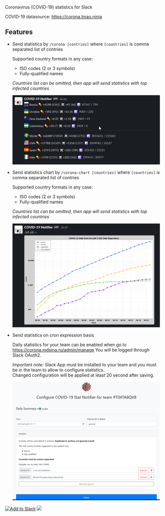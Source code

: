 Coronavirus (COVID-19) statistics for Slack

COVID-19 datasource: https://corona.lmao.ninja 

## Features

- Send statistics by `/corona [contries]` where `[countries]` is comma separated list of contries
  
  Supported country formats in any case:
    - ISO codes (2 or 3 symbols)
    - Fully-qualified names
    
  *Countries list can be omitted, then app will send statistics with top infected countries*
  
   ![Coronavirus Statistics Example](./media/stats.png)

- Send statistics chart by `/corona-chart [countries]` where `[countries]` is comma separated list of contries
  
  Supported country formats in any case:
    - ISO codes (2 or 3 symbols)
    - Fully-qualified names
    
  *Countries list can be omitted, then app will send statistics with top infected countries*
  
   ![Coronavirus Statistics Example](./media/chart.png)

- Send statistics on cron expression basis
    
    Daily statistics for your team can be enabled when go to https://corona.mdsina.ru/admin/manage
    You will be logged through Slack OAuth2.
    
    *Important note:* Slack App must be installed to your team and you must be in the team to allow to configure statistics. \
    Changed configuration will be applied at least 20 second after saving.
    
    ![Coronavirus Config Example](./media/configure.png)

<a href="https://slack.com/oauth/v2/authorize?client_id=4928296994.211284940768&scope=chat:write,commands,im:write,incoming-webhook,mpim:write&redirect_uri=https%3A%2F%2Fcorona.mdsina.ru%2Fslack%2Finstall"><img alt="Add to Slack" height="40" width="139" src="https://platform.slack-edge.com/img/add_to_slack.png" srcset="https://platform.slack-edge.com/img/add_to_slack.png 1x, https://platform.slack-edge.com/img/add_to_slack@2x.png 2x"></a>
<a href="https://slack.com/oauth/v2/authorize?user_scope=identity.basic,identity.team&client_id=4928296994.211284940768&redirect_uri=https%3A%2F%2Fcorona.mdsina.ru%2Foauth%2Fcallback%2Fslack"><img src="https://api.slack.com/img/sign_in_with_slack.png" /></a>